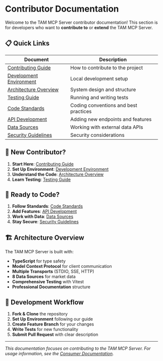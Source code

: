 # Contributor Documentation

Welcome to the TAM MCP Server contributor documentation! This section is for developers who want to **contribute to** or **extend** the TAM MCP Server.

## 📋 Quick Links

| Document | Description |
|----------|-------------|
| [Contributing Guide](contributing.md) | How to contribute to the project |
| [Development Environment](dev-setup.md) | Local development setup |
| [Architecture Overview](architecture.md) | System design and structure |
| [Testing Guide](testing.md) | Running and writing tests |
| [Code Standards](code-standards.md) | Coding conventions and best practices |
| [API Development](api-development.md) | Adding new endpoints and features |
| [Data Sources](data-sources.md) | Working with external data APIs |
| [Security Guidelines](security.md) | Security considerations |

## 🚀 New Contributor?

1. **Start Here**: [Contributing Guide](contributing.md)
2. **Set Up Environment**: [Development Environment](dev-setup.md)
3. **Understand the Code**: [Architecture Overview](architecture.md)
4. **Learn Testing**: [Testing Guide](testing.md)

## 🔧 Ready to Code?

1. **Follow Standards**: [Code Standards](code-standards.md)
2. **Add Features**: [API Development](api-development.md)
3. **Work with Data**: [Data Sources](data-sources.md)
4. **Stay Secure**: [Security Guidelines](security.md)

## 🏗️ Architecture Overview

The TAM MCP Server is built with:
- **TypeScript** for type safety
- **Model Context Protocol** for client communication
- **Multiple Transports** (STDIO, SSE, HTTP)
- **8 Data Sources** for market data
- **Comprehensive Testing** with Vitest
- **Professional Documentation** structure

## 🧪 Development Workflow

1. **Fork & Clone** the repository
2. **Set Up Environment** following our guide
3. **Create Feature Branch** for your changes
4. **Write Tests** for new functionality
5. **Submit Pull Request** with clear description

---

*This documentation focuses on contributing to the TAM MCP Server. For usage information, see the [Consumer Documentation](../consumer/).*
